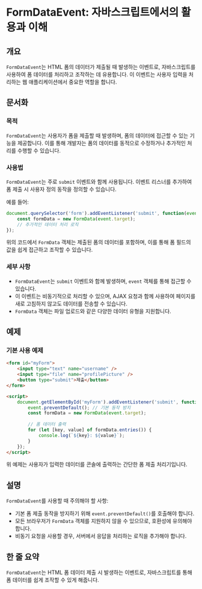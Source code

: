 <!--
Meta Description: # FormDataEvent: 자바스크립트에서의 활용과 이해 ## 개요 `FormDataEvent`는 HTML 폼의 데이터가 제출될 때 발생하는 이벤트로, 자바스크립트를 사용하여 폼 데이터를 처리하고 조작하는 데 유용합니다. 이 이벤트는 사용자 입력을 처리하는 웹 애플...
Meta Keywords: formdata, formdataevent, event, 데이터를, 있습니다
-->

# FormDataEvent: 자바스크립트에서의 활용과 이해

## 개요
`FormDataEvent`는 HTML 폼의 데이터가 제출될 때 발생하는 이벤트로, 자바스크립트를 사용하여 폼 데이터를 처리하고 조작하는 데 유용합니다. 이 이벤트는 사용자 입력을 처리하는 웹 애플리케이션에서 중요한 역할을 합니다.

## 문서화

### 목적
`FormDataEvent`는 사용자가 폼을 제출할 때 발생하며, 폼의 데이터에 접근할 수 있는 기능을 제공합니다. 이를 통해 개발자는 폼의 데이터를 동적으로 수정하거나 추가적인 처리를 수행할 수 있습니다.

### 사용법
`FormDataEvent`는 주로 `submit` 이벤트와 함께 사용됩니다. 이벤트 리스너를 추가하여 폼 제출 시 사용자 정의 동작을 정의할 수 있습니다. 

예를 들어:

```javascript
document.querySelector('form').addEventListener('submit', function(event) {
    const formData = new FormData(event.target);
    // 추가적인 데이터 처리 로직
});
```

위의 코드에서 `FormData` 객체는 제출된 폼의 데이터를 포함하며, 이를 통해 폼 필드의 값을 쉽게 접근하고 조작할 수 있습니다.

### 세부 사항
- `FormDataEvent`는 `submit` 이벤트와 함께 발생하며, `event` 객체를 통해 접근할 수 있습니다.
- 이 이벤트는 비동기적으로 처리할 수 있으며, AJAX 요청과 함께 사용하여 페이지를 새로 고침하지 않고도 데이터를 전송할 수 있습니다.
- `FormData` 객체는 파일 업로드와 같은 다양한 데이터 유형을 지원합니다.

## 예제

### 기본 사용 예제

```html
<form id="myForm">
    <input type="text" name="username" />
    <input type="file" name="profilePicture" />
    <button type="submit">제출</button>
</form>

<script>
    document.getElementById('myForm').addEventListener('submit', function(event) {
        event.preventDefault(); // 기본 동작 방지
        const formData = new FormData(event.target);
        
        // 폼 데이터 출력
        for (let [key, value] of formData.entries()) {
            console.log(`${key}: ${value}`);
        }
    });
</script>
```

위 예제는 사용자가 입력한 데이터를 콘솔에 출력하는 간단한 폼 제출 처리기입니다.

## 설명
`FormDataEvent`를 사용할 때 주의해야 할 사항:
- 기본 폼 제출 동작을 방지하기 위해 `event.preventDefault()`를 호출해야 합니다.
- 모든 브라우저가 `FormData` 객체를 지원하지 않을 수 있으므로, 호환성에 유의해야 합니다.
- 비동기 요청을 사용할 경우, 서버에서 응답을 처리하는 로직을 추가해야 합니다.

## 한 줄 요약
`FormDataEvent`는 HTML 폼 데이터 제출 시 발생하는 이벤트로, 자바스크립트를 통해 폼 데이터를 쉽게 조작할 수 있게 해줍니다.